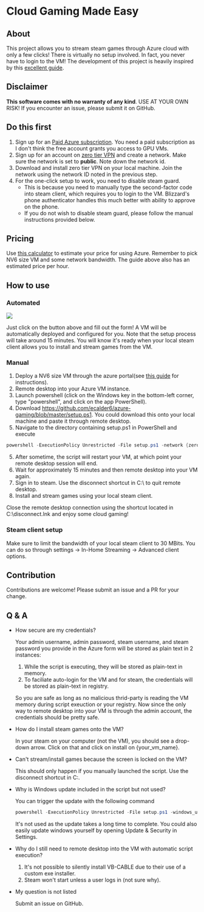 # Cloud Gaming Made Easy

## About
This project allows you to stream steam games through Azure cloud with only a few clicks! There is virtually no setup involved. In fact, you never have to login to the VM!
The development of this project is heavily inspired by this [excellent guide](https://lg.io/2016/10/12/cloudy-gamer-playing-overwatch-on-azures-new-monster-gpu-instances.html).

## Disclaimer
**This software comes with no warranty of any kind**. USE AT YOUR OWN RISK! If you encounter an issue, please submit it on GitHub.

## Do this first
1. Sign up for an [Paid Azure subscription](https://azure.microsoft.com/en-us/pricing/purchase-options/). You need a paid subscription as I don't think the free account grants you access to GPU VMs.
2. Sign up for an account on [zero tier VPN](https://www.zerotier.com/) and create a network. Make sure the network is set to **public**.
Note down the network id.
3. Download and install zero tier VPN on your local machine. Join the network using the network ID noted in the previous step.
3. For the one-click setup to work, you need to disable steam guard.
    * This is because you need to manually type the second-factor code into steam client, which requires you to login to the VM.
    Blizzard's phone authenticator handles this much better with ability to approve on the phone.
    * If you do not wish to disable steam guard, please follow the manual instructions provided below.

## Pricing
Use [this calculator](https://azure.microsoft.com/en-us/pricing/calculator/) to estimate your price for using Azure. Remember to pick NV6 size VM and some network bandwidth. The guide above also has an estimated price per hour. 

## How to use
### Automated
<a href="https://portal.azure.com/#create/Microsoft.Template/uri/https%3A%2F%2Fraw.githubusercontent.com%2Fecalder6%2Fazure-gaming%2Fmaster%2Fazuredeploy.json" target="_blank">
    <img src="http://azuredeploy.net/deploybutton.png"/>
</a>

Just click on the button above and fill out the form! A VM will be automatically deployed and configured for you. Note that the setup process will take around 15 minutes. You will know it's ready when your local steam client allows you to install and stream games from the VM.

### Manual
1. Deploy a NV6 size VM through the azure portal(see [this guide](https://lg.io/2016/10/12/cloudy-gamer-playing-overwatch-on-azures-new-monster-gpu-instances.html) for instructions).
2. Remote desktop into your Azure VM instance.
3. Launch powershell (click on the Windows key in the bottom-left corner, type "powershell", and click on the app PowerShell).
3. Download https://github.com/ecalder6/azure-gaming/blob/master/setup.ps1. You could download this onto your local machine and paste it through remote desktop.
4. Navigate to the directory containing setup.ps1 in PowerShell and execute
```powershell
powershell -ExecutionPolicy Unrestricted -File setup.ps1 -network {zero_tier_network_id} -admin_username {username_set_in_portal} -admin_password {password_set_in_portal} -manual_install
```
5. After sometime, the script will restart your VM, at which point your remote desktop session will end.
6. Wait for approximately 15 minutes and then remote desktop into your VM again.
7. Sign in to steam. Use the disconnect shortcut in C:\ to quit remote desktop.
8. Install and stream games using your local steam client.

Close the remote desktop connection using the shortcut located in C:\disconnect.lnk and enjoy some cloud gaming!

### Steam client setup
Make sure to limit the bandwidth of your local steam client to 30 MBits. You can do so through settings -> In-Home Streaming -> Advanced client options.

## Contribution
Contributions are welcome! Please submit an issue and a PR for your change.

## Q & A
* How secure are my credentials?

    Your admin username, admin password, steam username, and steam password you provide in the Azure form will be stored as plain text in 2 instances:
    1. While the script is executing, they will be stored as plain-text in memory.
    2. To faciliate auto-login for the VM and for steam, the credentials will be stored as plain-text in registry.

    So you are safe as long as no malicious thrid-party is reading the VM memory during script exeuction or your registry. Now since the only way to
    remote desktop into your VM is through the admin account, the credentials should be pretty safe. 

* How do I install steam games onto the VM?

    In your steam on your computer (not the VM), you should see a drop-down arrow. Click on that and click on install on {your_vm_name}.

* Can't stream/install games because the screen is locked on the VM?

    This should only happen if you manually launched the script. Use the disconnect shortcut in C:\.

* Why is Windows update included in the script but not used?

    You can trigger the update with the following command
    ```powershell
    powershell -ExecutionPolicy Unrestricted -File setup.ps1 -windows_update
    ```
    It's not used as the update takes a long time to complete. You could also easily update windows yourself by opening Update & Security in Settings.

* Why do I still need to remote desktop into the VM with automatic script execution?
    1. It's not possible to silently install VB-CABLE due to their use of a custom exe installer.
    2. Steam won't start unless a user logs in (not sure why).

* My question is not listed

    Submit an issue on GitHub.
